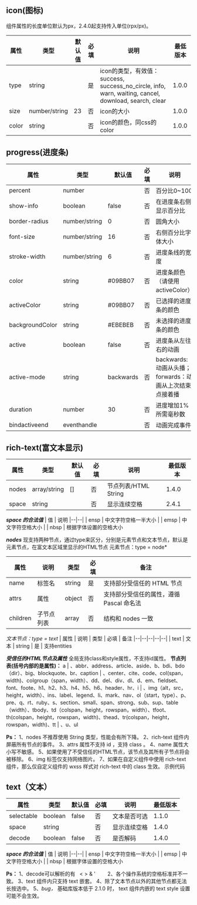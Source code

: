 ## icon(图标)
组件属性的长度单位默认为px，2.4.0起支持传入单位(rpx/px)。

| 属性 | 类型 | 默认值 | 必填 | 说明 | 最低版本
|--|--|--|--|--|--|
| type | string |  | 是 | icon的类型，有效值：success, success_no_circle, info, warn, waiting, cancel, download, search, clear | 1.0.0
| size | number/string | 23 | 否 | icon的大小 | 1.0.0
| color | string |  | 否 | icon的颜色，同css的color | 1.0.0

## progress(进度条)

| 属性 | 类型 | 默认值 | 必填 | 说明 | 最低版本
|--|--|--|--|--|--|
| percent | number |  | 否 | 百分比0~100 | 1.0.0
| show-info | boolean | false | 否 | 在进度条右侧显示百分比 | 1.0.0
| border-radius | number/string | 0 | 否 | 圆角大小 | 2.3.1
| font-size | number/string | 16 | 否 | 右侧百分比字体大小 | 2.3.1
| stroke-width | number/string | 6 | 否 | 进度条线的宽度 | 1.0.0
| color | string | #09BB07 | 否 | 进度条颜色（请使用activeColor） | 1.0.0
| activeColor | string | #09BB07 | 否 | 已选择的进度条的颜色 | 1.0.0
| backgroundColor | string | #EBEBEB | 否 | 未选择的进度条的颜色 | 1.0.0
| active | boolean | false | 否 | 进度条从左往右的动画 | 1.0.0
| active-mode | string | backwards | 否 | backwards: 动画从头播；forwards：动画从上次结束点接着播 | 1.7.0
| duration | number | 30 | 否 | 进度增加1%所需毫秒数 | 2.8.2
| bindactiveend | eventhandle |  | 否 | 动画完成事件 | 2.4.1


## rich-text(富文本显示)

| 属性 | 类型 | 默认值 | 必填 | 说明 | 最低版本
|--|--|--|--|--|--|
| nodes | array/string | [] | 否 | 节点列表/HTML String | 1.4.0
| space | string |  | 否 | 显示连续空格 | 2.4.1

***space 的合法值***
| 值 | 说明
|--|--|
| ensp | 中文字符空格一半大小 | 
| emsp | 中文字符空格大小 | 
| nbsp | 根据字体设置的空格大小

***nodes***
现支持两种节点，通过type来区分，分别是元素节点和文本节点，默认是元素节点，在富文本区域里显示的HTML节点 元素节点：type = node*

| 属性 | 说明 | 类型 | 必填 | 备注
|--|--|--|--|--|
| name | 标签名 | string | 是 | 支持部分受信任的 HTML 节点
| attrs | 属性 | object | 否 | 支持部分受信任的属性，遵循 Pascal 命名法
| children | 子节点列表 | array | 否 | 结构和 nodes 一致

*文本节点：type = text*
| 属性 | 说明 | 类型 | 必填 | 备注
|--|--|--|--|--|
| text | 文本 | string | 是 | 支持entities


***受信任的HTML节点及属性***
全局支持class和style属性，不支持id属性。
**节点列表(括号内部的是属性)：**
a | 、abbr、address、article、aside、b、bdi、bdo（dir）、big、blockquote、br、caption | 、center、cite、code、col(span，width)、colgroup（span，width）、dd、del、div、dl、d、em、fieldset、font、foote、h1、h2、h3、h4、h5、h6、header、hr、i | 、img（alt，src，height，width）、ins、label、legend、li、mark、nav、ol（start，type）、p、pre、q、rt、ruby、s、section、small、span、strong、sub、sup、table（width）、tbody、td（colspan，height，rowspan，width）、tfoot、th(colspan，height，rowspan，width)、thead、tr(colspan，height，rowspan，width)、tt | 、u、ul

**Ps：**
1、nodes 不推荐使用 String 类型，性能会有所下降。
2、rich-text 组件内屏蔽所有节点的事件。
3、attrs 属性不支持 id ，支持 class 。
4、name 属性大小写不敏感。
5、如果使用了不受信任的HTML节点，该节点及其所有子节点将会被移除。
6、img 标签仅支持网络图片。
7、如果在自定义组件中使用 rich-text 组件，那么仅自定义组件的 wxss 样式对 rich-text 中的 class 生效。
示例代码

## text（文本）

| 属性 | 类型 | 默认值 | 必填 | 说明 | 最低版本
|--|--|--|--|--|--|
| selectable | boolean | false | 否 | 文本是否可选 | 1.1.0
| space | string |  | 否 | 显示连续空格 | 1.4.0
| decode | boolean | false | 否 | 是否解码 | 1.4.0

***space 的合法值***
| 值 | 说明
|--|--|
| ensp | 中文字符空格一半大小 | 
| emsp | 中文字符空格大小 | 
| nbsp | 根据字体设置的空格大小

**Ps：**
1、decode可以解析的有 &nbsp; &lt; &gt; &amp; &apos; &ensp; &emsp;
2、各个操作系统的空格标准并不一致。
3、text 组件内只支持 text 嵌套。
4、除了文本节点以外的其他节点都无法长按选中。
5、*bug，* 基础库版本低于 2.1.0 时， text 组件内嵌的 text style 设置可能不会生效。
